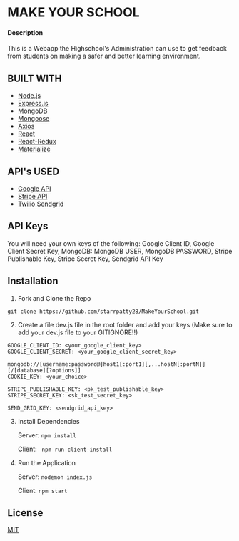 # MAKE YOUR SCHOOL

#### Description

This is a Webapp the Highschool's  Administration can use to get feedback from students on making a safer and better learning environment.

## BUILT WITH

* [Node.js](https://nodejs.org/en/)
* [Express.js](https://expressjs.com/)
* [MongoDB](https://www.mongodb.com)
* [Mongoose](https://mongoosejs.com/) 
* [Axios](https://www.npmjs.com/package/axios)
* [React](https://reactjs.org/)
* [React-Redux](https://react-redux.js.org/)   
* [Materialize](https://materializecss.com/) 


## API's USED

* [Google API](https://developers.google.com/)
* [Stripe API](https://stripe.com/docs/api)
* [Twilio Sendgrid](https://www.twilio.com/sendgrid) 


## API Keys

You will need your own keys of the following: Google Client ID, Google Client Secret Key, MongoDB: MongoDB USER, MongoDB PASSWORD, Stripe Publishable Key, Stripe Secret Key, Sendgrid API Key

## Installation

1. Fork and Clone the Repo 
```
git clone https://github.com/starrpatty28/MakeYourSchool.git
```

2. Create a file dev.js file in the root folder and add your keys (Make sure to add your dev.js file to your GITIGNORE!!)
```
GOOGLE_CLIENT_ID: <your_google_client_key>
GOOGLE_CLIENT_SECRET: <your_google_client_secret_key>

mongodb://[username:password@]host1[:port1][,...hostN[:portN]][/[database][?options]]
COOKIE_KEY: <your_choice>

STRIPE_PUBLISHABLE_KEY: <pk_test_publishable_key>
STRIPE_SECRET_KEY: <sk_test_secret_key>

SEND_GRID_KEY: <sendgrid_api_key>

```
3. Install Dependencies <br>

   Server:  ``` npm install ``` <br>
 
   Client:  ``` npm run client-install```
 
4. Run the Application
 
   Server: ``` nodemon index.js ``` <br>
 
   Client: ``` npm start ```


## License
[MIT](https://choosealicense.com/licenses/mit/)
